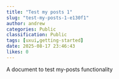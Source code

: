 ```yaml
---
title: "Test my posts 1"
slug: "test-my-posts-1-e130f1"
author: andrew
categories: Public
classification: Public
tags: [uxui,getting-started]
date: 2025-08-17 23:46:43 
likes: 0
---
```


A document to test my-posts functionality